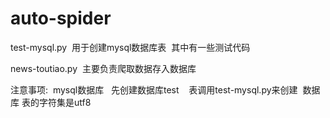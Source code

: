 # auto-spider
test-mysql.py  用于创建mysql数据库表  其中有一些测试代码

news-toutiao.py  主要负责爬取数据存入数据库


注意事项:
  mysql数据库   先创建数据库test    表调用test-mysql.py来创建  数据库 表的字符集是utf8

